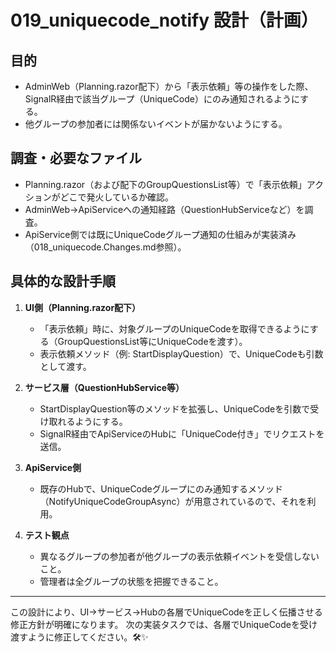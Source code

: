 # 019_uniquecode_notify 設計（計画）

## 目的
- AdminWeb（Planning.razor配下）から「表示依頼」等の操作をした際、SignalR経由で該当グループ（UniqueCode）にのみ通知されるようにする。
- 他グループの参加者には関係ないイベントが届かないようにする。

## 調査・必要なファイル
- Planning.razor（および配下のGroupQuestionsList等）で「表示依頼」アクションがどこで発火しているか確認。
- AdminWeb→ApiServiceへの通知経路（QuestionHubServiceなど）を調査。
- ApiService側では既にUniqueCodeグループ通知の仕組みが実装済み（018_uniquecode.Changes.md参照）。

## 具体的な設計手順
1. **UI側（Planning.razor配下）**
   - 「表示依頼」時に、対象グループのUniqueCodeを取得できるようにする（GroupQuestionsList等にUniqueCodeを渡す）。
   - 表示依頼メソッド（例: StartDisplayQuestion）で、UniqueCodeも引数として渡す。

2. **サービス層（QuestionHubService等）**
   - StartDisplayQuestion等のメソッドを拡張し、UniqueCodeを引数で受け取れるようにする。
   - SignalR経由でApiServiceのHubに「UniqueCode付き」でリクエストを送信。

3. **ApiService側**
   - 既存のHubで、UniqueCodeグループにのみ通知するメソッド（NotifyUniqueCodeGroupAsync）が用意されているので、それを利用。

4. **テスト観点**
   - 異なるグループの参加者が他グループの表示依頼イベントを受信しないこと。
   - 管理者は全グループの状態を把握できること。

---

この設計により、UI→サービス→Hubの各層でUniqueCodeを正しく伝播させる修正方針が明確になります。
次の実装タスクでは、各層でUniqueCodeを受け渡すように修正してください。🛠️✨
